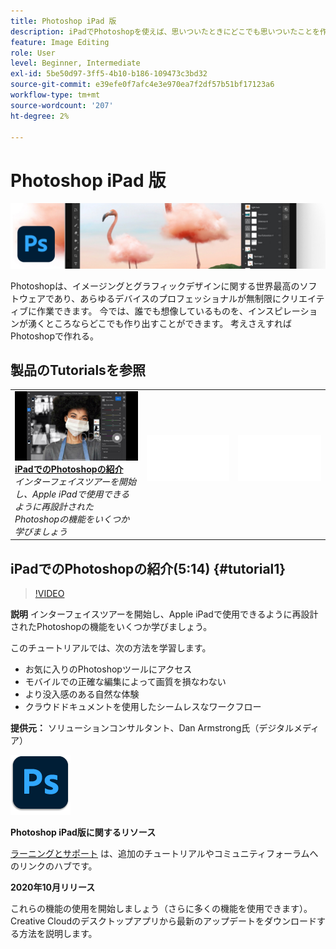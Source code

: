 ```yaml
---
title: Photoshop iPad 版
description: iPadでPhotoshopを使えば、思いついたときにどこでも思いついたことを作ることができます
feature: Image Editing
role: User
level: Beginner, Intermediate
exl-id: 5be50d97-3ff5-4b10-b186-109473c3bd32
source-git-commit: e39efe0f7afc4e3e970ea7f2df57b51bf17123a6
workflow-type: tm+mt
source-wordcount: '207'
ht-degree: 2%

---
```


# Photoshop iPad 版

![チュートリアルのヒーロー画像](../assets/PSoniPad.jpg)

Photoshopは、イメージングとグラフィックデザインに関する世界最高のソフトウェアであり、あらゆるデバイスのプロフェッショナルが無制限にクリエイティブに作業できます。 今では、誰でも想像しているものを、インスピレーションが湧くところならどこでも作り出すことができます。 考えさえすればPhotoshopで作れる。

## 製品のTutorialsを参照

<table style="table-layout:fixed">
<tr>
 <td>
   <a href="photoshopipad.md#tutorial1">
      <img alt="iPadでのPhotoshopの紹介" src="../assets/PSiPad_thumbnail.jpg" />
   </a>
    <div>
   <a href="photoshopipad.md#tutorial1"><strong>iPadでのPhotoshopの紹介</strong></a>
    </div>
    <em>インターフェイスツアーを開始し、Apple iPadで使用できるように再設計されたPhotoshopの機能をいくつか学びましょう</em>
    <br>
  </td>
  <td>
    <img alt="スペーサー" src="../assets/Whitespacer.png" />
    <div>
    <br>
  </td>
  <td>
    <img alt="スペーサー" src="../assets/Whitespacer.png" />
    <div>
    <br>
  </td>
</tr>
</table>

## iPadでのPhotoshopの紹介(5:14) {#tutorial1}

>[!VIDEO](https://video.tv.adobe.com/v/326899?hidetitle=true)

**説明**
インターフェイスツアーを開始し、Apple iPadで使用できるように再設計されたPhotoshopの機能をいくつか学びましょう。

このチュートリアルでは、次の方法を学習します。
* お気に入りのPhotoshopツールにアクセス
* モバイルでの正確な編集によって画質を損なわない
* より没入感のある自然な体験
* クラウドドキュメントを使用したシームレスなワークフロー

**提供元：**
ソリューションコンサルタント、Dan Armstrong氏（デジタルメディア）

![iPadロゴのPhotoshop](../assets/ps_appicon_96.png)

**Photoshop iPad版に関するリソース**

[ラーニングとサポート](https://helpx.adobe.com/support/photoshop.html) は、追加のチュートリアルやコミュニティフォーラムへのリンクのハブです。

**2020年10月リリース**

これらの機能の使用を開始しましょう（さらに多くの機能を使用できます）。 Creative Cloudのデスクトップアプリから最新のアップデートをダウンロードする方法を説明します。
